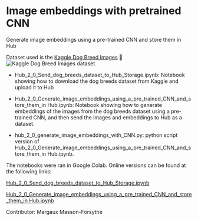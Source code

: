 # Image embeddings with pretrained CNN
Generate image embeddings using a pre-trained CNN and store them in Hub

Dataset used is the [Kaggle Dog Breed Images](https://www.kaggle.com/eward96/dog-breed-images) 🐶 
![[Kaggle Dog Breed Images](https://www.kaggle.com/eward96/dog-breed-images) dataset](https://cdn-images-1.medium.com/max/4236/1*13r4HkS00XFY7FtbeZnaYw.png)


- Hub_2_0_Send_dog_breeds_dataset_to_Hub_Storage.ipynb: Notebook showing how to download the dog breeds dataset from Kaggle and upload it to Hub

- Hub_2_0_Generate_image_embeddings_using_a_pre_trained_CNN_and_store_them_in Hub.ipynb: Notebook showing how to generate embeddings of the images from the dog breeds dataset using a pre-trained CNN, and then send the images and embeddings to Hub as a dataset. 

- hub_2_0_generate_image_embeddings_with_CNN.py: python script version of Hub_2_0_Generate_image_embeddings_using_a_pre_trained_CNN_and_store_them_in Hub.ipynb.

The notebooks were ran in Google Colab. Online versions can be found at the following links:

[Hub_2_0_Send_dog_breeds_dataset_to_Hub_Storage.ipynb](https://colab.research.google.com/drive/1e6gH5ZHIS4MXCI8ghw_T7vflzTRJvKpM?usp=sharing) 

[Hub_2_0_Generate_image_embeddings_using_a_pre_trained_CNN_and_store_them_in Hub.ipynb](https://colab.research.google.com/drive/1eTtXTb-45Msfh9BZM4y7UUdj8cP-BQCI?usp=sharing) 



Contributor: Margaux Masson-Forsythe
